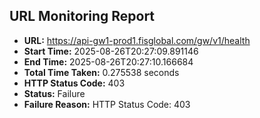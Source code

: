 ## URL Monitoring Report

- **URL:** https://api-gw1-prod1.fisglobal.com/gw/v1/health
- **Start Time:** 2025-08-26T20:27:09.891146
- **End Time:** 2025-08-26T20:27:10.166684
- **Total Time Taken:** 0.275538 seconds
- **HTTP Status Code:** 403
- **Status:** Failure
- **Failure Reason:** HTTP Status Code: 403
